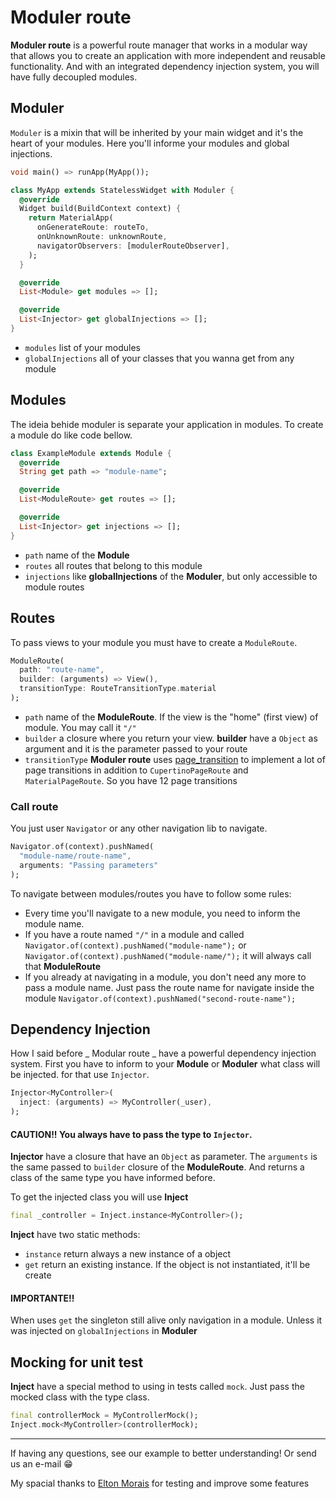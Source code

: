 # Moduler route

__Moduler route__ is a powerful route manager that works in a modular way that allows you to create an application with more independent and reusable functionality. And with an integrated dependency injection system, you will have fully decoupled modules.

## Moduler

`Moduler` is a mixin that will be inherited by your main widget and it's the heart of your modules. Here you'll informe your modules and global injections.

``` dart
void main() => runApp(MyApp());

class MyApp extends StatelessWidget with Moduler {
  @override
  Widget build(BuildContext context) {
    return MaterialApp(
      onGenerateRoute: routeTo,
      onUnknownRoute: unknownRoute,
      navigatorObservers: [modulerRouteObserver],
    );
  }

  @override
  List<Module> get modules => [];

  @override
  List<Injector> get globalInjections => [];
}
```
* `modules` list of your modules
* `globalInjections` all of your classes that you wanna get from any module

## Modules

The ideia behide moduler is separate your application in modules. To create a module do like code bellow.

``` dart
class ExampleModule extends Module {
  @override
  String get path => "module-name";

  @override
  List<ModuleRoute> get routes => [];

  @override
  List<Injector> get injections => [];
}
```
* `path` name of the __Module__
* `routes` all routes that belong to this module
* `injections` like __globalInjections__ of the __Moduler__, but only accessible to module routes

## Routes

To pass views to your module you must have to create a `ModuleRoute`.

``` dart
ModuleRoute(
  path: "route-name",
  builder: (arguments) => View(),
  transitionType: RouteTransitionType.material
);
```
* `path` name of the __ModuleRoute__. If the view is the "home" (first view) of module. You may call it `"/"`
* `builder` a closure where you return your view. __builder__ have a `Object` as argument and it is the parameter passed to your route
* `transitionType` __Moduler route__ uses [page_transition](https://pub.dev/packages/page_transition) to implement a lot of page transitions in addition to `CupertinoPageRoute` and `MaterialPageRoute`. So you have 12 page transitions

### Call route

You just user `Navigator` or any other navigation lib to navigate.

``` dart
Navigator.of(context).pushNamed(
  "module-name/route-name",
  arguments: "Passing parameters"
);
```
To navigate between modules/routes you have to follow some rules:
* Every time you'll navigate to a new module, you need to inform the module name. 
* If you have a route named `"/"` in a module and called `Navigator.of(context).pushNamed("module-name");` or `Navigator.of(context).pushNamed("module-name/");` it will always call that __ModuleRoute__
* If you already at navigating in a module, you don't need any more to pass a module name. Just pass the route name for navigate inside the module `Navigator.of(context).pushNamed("second-route-name");`

## Dependency Injection

How I said before _ Modular route _ have a powerful dependency injection system. First you have to inform to your __Module__ or __Moduler__ what class will be injected. for that use `Injector`.

``` dart
Injector<MyController>(
  inject: (arguments) => MyController(_user),
);
```
#### CAUTION!! You always have to pass the type to `Injector`.

__Injector__ have a closure that have an `Object` as parameter. The `arguments` is the same passed to `builder` closure of the __ModuleRoute__. And returns a class of the same type you have informed before.

To get the injected class you will use __Inject__

``` dart
final _controller = Inject.instance<MyController>();
```

__Inject__ have two static methods:
* `instance` return always a new instance of a object
* `get` return an existing instance. If the object is not instantiated, it'll be create

#### IMPORTANTE!! 

When uses `get` the singleton still alive only navigation in a module. Unless it was injected on `globalInjections` in __Moduler__

## Mocking for unit test

__Inject__ have a special method to using in tests called `mock`. Just pass the mocked class with the type class.

``` dart
final controllerMock = MyControllerMock();
Inject.mock<MyController>(controllerMock);
```
___

If having any questions, see our example to better understanding! Or send us an e-mail :grin:

My spacial thanks to [Elton Morais](https://github.com/eltonmorais) for testing and improve some features